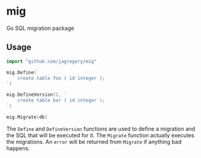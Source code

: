 # mig

Go SQL migration package

## Usage

```go
import "github.com/jagregory/mig"

mig.Define(`
	create table foo ( id integer );
`)

mig.DefineVersion(2, `
	create table bar ( id integer );
`)

mig.Migrate(db)
```

The `Define` and `DefineVersion` functions are used to define a migration
and the SQL that will be executed for it. The `Migrate` function actually
executes the migrations. An `error` will be returned from `Migrate` if
anything bad happens.
